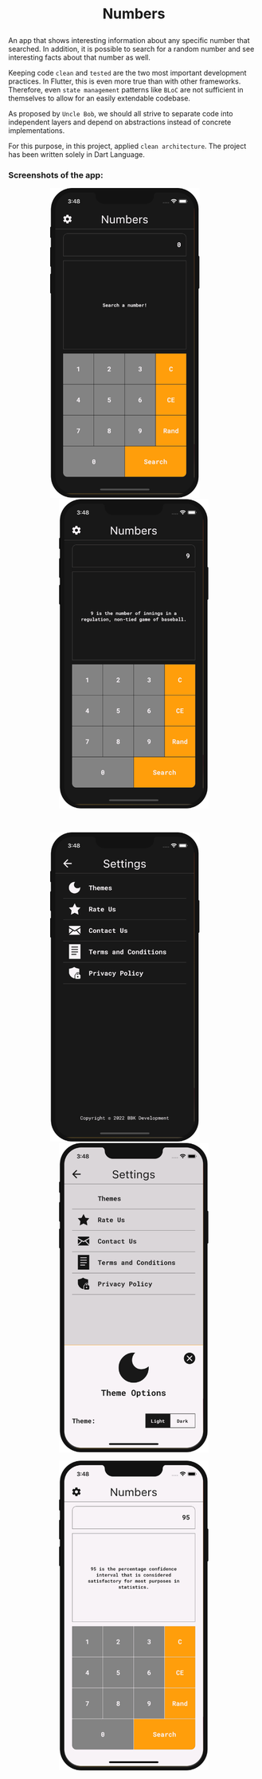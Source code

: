 # <p align="center">Numbers</p>

An app that shows interesting information about any specific number that searched. In addition, it is possible to search for a random number and see interesting facts about that number as well.

Keeping code `clean` and `tested` are the two most important development practices. In Flutter, this is even more true than with other frameworks. Therefore, even `state management` patterns like `BLoC` are not sufficient in themselves to allow for an easily extendable codebase.

As proposed by `Uncle Bob`, we should all strive to separate code into independent layers and depend on abstractions instead of concrete implementations.

For this purpose, in this project, applied `clean architecture`. The project has been written solely in Dart Language.

### Screenshots of the app:

<p align="center"><img src="screenshots/1.png" width="300">&nbsp; &nbsp; &nbsp; &nbsp; &nbsp;<img src="screenshots/2.png" width="300"></p>

&nbsp;

<p align="center"><img src="screenshots/3.png" width="300">&nbsp; &nbsp; &nbsp; &nbsp; &nbsp;<img src="screenshots/4.png" width="300"></p>

<p align="center"><img src="screenshots/5.png" width="300"></p>

